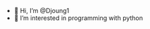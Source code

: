 - 👋 Hi, I’m @Djoung1
- 👀 I’m interested in programming with python


<!---
Djoung1/Djoung1 is a ✨ special ✨ repository because its `README.md` (this file) appears on your GitHub profile.
You can click the Preview link to take a look at your changes.
--->

